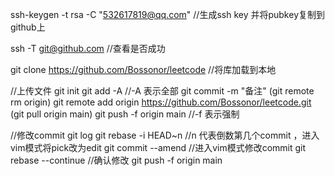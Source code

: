 ssh-keygen -t rsa -C "532617819@qq.com" //生成ssh key 并将pubkey复制到github上

ssh -T git@github.com  //查看是否成功

git clone https://github.com/Bossonor/leetcode //将库加载到本地

//上传文件
git init
git add -A //-A 表示全部
git commit -m "备注"
(git remote rm origin)
git remote add origin https://github.com/Bossonor/leetcode.git
(git pull origin main)
git push -f origin main //-f 表示强制

//修改commit
git log
git rebase -i HEAD~n //n 代表倒数第几个commit ，进入vim模式将pick改为edit
git commit --amend //进入vim模式修改commit
git rebase --continue //确认修改
git push -f origin main